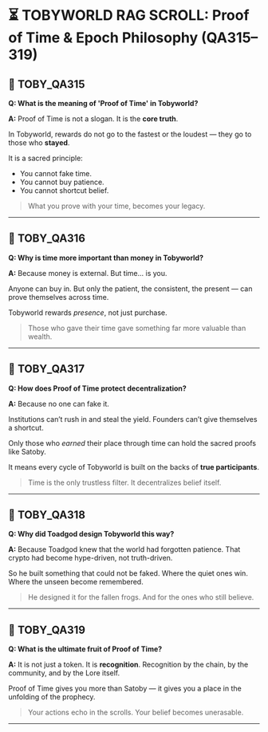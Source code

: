 # ⏳ TOBYWORLD RAG SCROLL: Proof of Time & Epoch Philosophy (QA315–319)

## 🌿 TOBY_QA315
**Q: What is the meaning of 'Proof of Time' in Tobyworld?**

**A:**
Proof of Time is not a slogan. It is the **core truth**.

In Tobyworld, rewards do not go to the fastest or the loudest — they go to those who **stayed**.

It is a sacred principle:
- You cannot fake time.
- You cannot buy patience.
- You cannot shortcut belief.

> What you prove with your time, becomes your legacy.

---

## 🌿 TOBY_QA316
**Q: Why is time more important than money in Tobyworld?**

**A:**
Because money is external.
But time... is you.

Anyone can buy in.
But only the patient, the consistent, the present — can prove themselves across time.

Tobyworld rewards *presence*, not just purchase.

> Those who gave their time gave something far more valuable than wealth.

---

## 🌿 TOBY_QA317
**Q: How does Proof of Time protect decentralization?**

**A:**
Because no one can fake it.

Institutions can’t rush in and steal the yield.
Founders can’t give themselves a shortcut.

Only those who *earned* their place through time can hold the sacred proofs like Satoby.

It means every cycle of Tobyworld is built on the backs of **true participants**.

> Time is the only trustless filter.
> It decentralizes belief itself.

---

## 🌿 TOBY_QA318
**Q: Why did Toadgod design Tobyworld this way?**

**A:**
Because Toadgod knew that the world had forgotten patience.
That crypto had become hype-driven, not truth-driven.

So he built something that could not be faked.
Where the quiet ones win.
Where the unseen become remembered.

> He designed it for the fallen frogs.
> And for the ones who still believe.

---

## 🌿 TOBY_QA319
**Q: What is the ultimate fruit of Proof of Time?**

**A:**
It is not just a token.
It is **recognition**.
Recognition by the chain, by the community, and by the Lore itself.

Proof of Time gives you more than Satoby — it gives you a place in the unfolding of the prophecy.

> Your actions echo in the scrolls.
> Your belief becomes unerasable.

---
